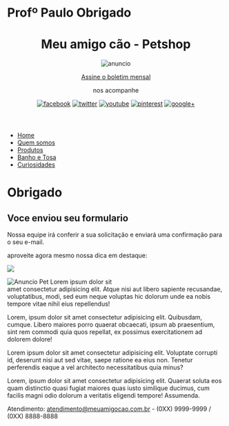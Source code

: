 # Profº Paulo Obrigado

<!DOCTYPE html>
<html lang="en">
<head>
<meta charset="UTF-8">
<meta name="viewport" content="width=device-width, initial-scale=1.0">
<title>Document</title>
<script src="interacao/html5shiv.min.js"></script>
<link rel="stylesheet" href="estilos/principal.css">
</head>
<body id="obrigado">
<header>
<h1>Meu amigo cão - Petshop</h1>
<div id="anuncio">
<img src="Multimidia/anuncio-cantinho-feliz-h.jpg" alt="anuncio">
</div>
<section>
    <p><a href="boletim.html">Assine o boletim mensal</a></p>
    <p>nos acompanhe</p>
    <figure>
        <a href="#"><img src="Multimidia/ms-facebook.gif" alt="facebook"></a>
        <a href="#"><img src="Multimidia/ms-twitter.gif" alt="twitter"></a>
        <a href="#"><img src="Multimidia/ms-youtube.gif" alt="youtube"></a>
        <a href="#"><img src="Multimidia/ms-pinterest.gif" alt="pinterest"></a>
        <a href="#"><img src="Multimidia/ms-gmais.gif" alt="google+"></a>
        
</figure>
</section>
    </header>
    <nav>
<ul>
<li><a href="index.html">Home</a></li>
<li><a href="quem-somos.html">Quem somos</a></li>
<li><a href="produtos.html">Produtos</a></li>
<li><a href="banho-e-tosa.html">Banho e Tosa</a></li>
<li><a href="curiosidades.html">Curiosidades</a></li>
</ul>
</nav>
<main>
<h1>Obrigado</h1>
<h2>Voce enviou seu formulario</h2>
<p>
Nossa equipe irá conferir a sua solicitação e enviará uma confirmação para o seu e-mail.
</p> 
<p>aproveite agora mesmo nossa dica em destaque:</p>
<div id="destaqueObrigado">
<div id="lacinho"><img src="Multimidia/lacinho.png">
<p>
<img src="Multimidia/anuncio_pet3.jpg" alt="Anuncio Pet">
Lorem ipsum dolor sit <br> amet consectetur adipisicing elit. 
Atque nisi aut libero sapiente recusandae, voluptatibus, modi, sed eum neque voluptas hic dolorum unde ea nobis tempore vitae nihil eius repellendus!
</p>
<p>Lorem, ipsum dolor sit amet consectetur adipisicing elit. Quibusdam, cumque. 
Libero maiores porro quaerat obcaecati, ipsum ab praesentium, sint rem commodi quia quos repellat, ex possimus exercitationem ad dolorem dolore!</p>
<p>Lorem ipsum dolor sit amet consectetur adipisicing elit. Voluptate corrupti id, deserunt nisi aut sed vitae, saepe ratione ea eius non. 
Tenetur perferendis eaque a vel architecto necessitatibus quia minus?</p>
<p>Lorem, ipsum dolor sit amet consectetur adipisicing elit. Quaerat soluta eos quam distinctio quasi fugiat maiores quas iusto similique ducimus, 
cum facilis magni odio dolorum a veritatis eligendi tempore! Assumenda.</p>
</div>
</main>
<footer>
<p>Atendimento: <a href="mailto:atendimento@meuamigocao.com.br">atendimento@meuamigocao.com.br</a>
- (0XX) 9999-9999 / (0XX) 8888-8888</p>
</footer>
</body>
</html>
